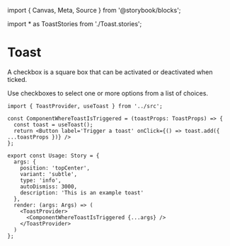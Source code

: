 import { Canvas, Meta, Source } from '@storybook/blocks';

import * as ToastStories from './Toast.stories';

<Meta of={ToastStories} />

# Toast

A checkbox is a square box that can be activated or deactivated when ticked. 

Use checkboxes to select one or more options from a list of choices.


<Canvas of={ToastStories.Usage} sourceState="none"/>

```tsx
import { ToastProvider, useToast } from '../src';

const ComponentWhereToastIsTriggered = (toastProps: ToastProps) => {
  const toast = useToast();
  return <Button label='Trigger a toast' onClick={() => toast.add({ ...toastProps })} />
};

export const Usage: Story = {
  args: {
    position: 'topCenter',
    variant: 'subtle',
    type: 'info',
    autoDismiss: 3000,
    description: 'This is an example toast'
  },
  render: (args: Args) => (
    <ToastProvider>
      <ComponentWhereToastIsTriggered {...args} />
    </ToastProvider>
  )
};
```